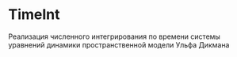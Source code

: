 # TimeInt
Реализация численного интегрирования по времени системы уравнений динамики пространственной модели Ульфа Дикмана
